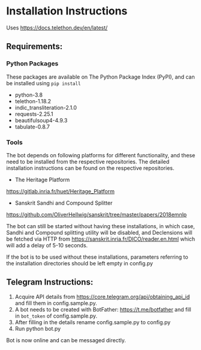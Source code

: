 # Installation Instructions


Uses https://docs.telethon.dev/en/latest/


## Requirements:

### Python Packages

These packages are available on The Python Package Index (PyPI),
and can be installed using `pip install`

* python-3.8
* telethon-1.18.2
* indic_transliteration-2.1.0
* requests-2.25.1
* beautifulsoup4-4.9.3
* tabulate-0.8.7

### Tools

The bot depends on following platforms for different functionality, and these need to be installed from the respective repositories. The detailed installation instructions
can be found on the respective repositories.

* The Heritage Platform

https://gitlab.inria.fr/huet/Heritage_Platform

* Sanskrit Sandhi and Compound Splitter

https://github.com/OliverHellwig/sanskrit/tree/master/papers/2018emnlp

The bot can still be started without having these installations, in which case,
Sandhi and Compound splitting utility will be disabled, and Declensions will be
fetched via HTTP from https://sanskrit.inria.fr/DICO/reader.en.html which will
add a delay of 5-10 seconds.

If the bot is to be used without these installations, parameters referring
to the installation directories should be left empty in config.py

## Telegram Instructions:

1. Acquire API details from https://core.telegram.org/api/obtaining_api_id and fill them in config.sample.py.
2. A bot needs to be created with BotFather: https://t.me/botfather and fill in `bot_token` of config.sample.py.
3. After filling in the details rename config.sample.py to config.py
4. Run python bot.py

Bot is now online and can be messaged directly.
